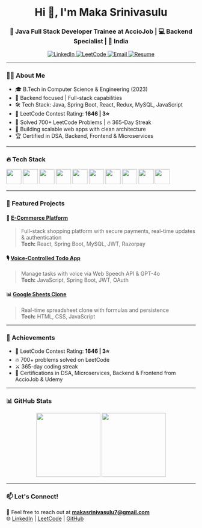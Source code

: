 <h1 align="center">Hi 👋, I'm Maka Srinivasulu</h1>
<h3 align="center">🚀 Java Full Stack Developer Trainee at AccioJob | 💻 Backend Specialist | 📍 India</h3>

<p align="center">
  <a href="https://www.linkedin.com/in/maka-srinivasulu-7abaa8244/">
    <img src="https://img.shields.io/badge/LinkedIn-blue?style=flat&logo=linkedin&labelColor=blue" alt="LinkedIn" />
  </a>
  <a href="https://leetcode.com/u/SrinuMaka/">
    <img src="https://img.shields.io/badge/LeetCode-orange?style=flat&logo=leetcode&labelColor=black" alt="LeetCode" />
  </a>
  <a href="mailto:makasrinivasulu7@gmail.com">
    <img src="https://img.shields.io/badge/Gmail-red?style=flat&logo=gmail&labelColor=red" alt="Email" />
  </a>
  <a href="https://drive.google.com/file/d/1HiLtBiyzgoU9L_Awrp1V9tknuIicW8zx/view?usp=sharing">
    <img src="https://img.shields.io/badge/Resume-blue?style=flat&logo=google-drive&logoColor=white" alt="Resume" />
  </a>
</p>

---

### 🧑‍💻 About Me
- 🎓 B.Tech in Computer Science & Engineering (2023)  
- 🧠 Backend focused | Full-stack capabilities  
- 🛠️ Tech Stack: Java, Spring Boot, React, Redux, MySQL, JavaScript  
- 💪 LeetCode Contest Rating: **1646 | 3⭐**  
- 🧩 Solved 700+ LeetCode Problems | 🔥 365-Day Streak  
- 🚧 Building scalable web apps with clean architecture  
- 🏆 Certified in DSA, Backend, Frontend & Microservices

---

### 🔥 Tech Stack

<p align="left">
  <img src="https://cdn.jsdelivr.net/gh/devicons/devicon/icons/java/java-original.svg" width="40" />
  <img src="https://cdn.jsdelivr.net/gh/devicons/devicon/icons/spring/spring-original.svg" width="40" />
  <img src="https://cdn.jsdelivr.net/gh/devicons/devicon/icons/react/react-original.svg" width="40" />
  <img src="https://cdn.jsdelivr.net/gh/devicons/devicon/icons/redux/redux-original.svg" width="40" />
  <img src="https://cdn.jsdelivr.net/gh/devicons/devicon/icons/javascript/javascript-original.svg" width="40" />
  <img src="https://cdn.jsdelivr.net/gh/devicons/devicon/icons/mysql/mysql-original-wordmark.svg" width="40" />
  <img src="https://cdn.jsdelivr.net/gh/devicons/devicon/icons/html5/html5-original.svg" width="40" />
  <img src="https://cdn.jsdelivr.net/gh/devicons/devicon/icons/css3/css3-original.svg" width="40" />
  <img src="https://www.vectorlogo.zone/logos/getpostman/getpostman-icon.svg" width="40" />
  <img src="https://www.vectorlogo.zone/logos/vercel/vercel-icon.svg" width="40" />
</p>

---

### 📌 Featured Projects

#### 🛒 [E-Commerce Platform](https://quickcart-kappa.vercel.app/)
> Full-stack shopping platform with secure payments, real-time updates & authentication  
**Tech:** React, Spring Boot, MySQL, JWT, Razorpay

#### 🎙️ [Voice-Controlled Todo App](https://todo-zeta-blond-83.vercel.app)
> Manage tasks with voice via Web Speech API & GPT-4o  
**Tech:** JavaScript, Spring Boot, JWT, OAuth

#### 📊 [Google Sheets Clone](https://google-sheet-clone-three.vercel.app/)
> Real-time spreadsheet clone with formulas and persistence  
**Tech:** HTML, CSS, JavaScript

---

### 🏅 Achievements
- 💪 LeetCode Contest Rating: **1646 | 3⭐**  
- 🔥 700+ problems solved on LeetCode  
- ⚔️ 365-day coding streak  
- 🧾 Certifications in DSA, Microservices, Backend & Frontend from AccioJob & Udemy

---

### 📊 GitHub Stats
<p align="center">
  <img src="https://github-readme-stats.vercel.app/api?username=Srinu-7&show_icons=true&theme=radical" height="170" />
  <img src="https://github-readme-stats.vercel.app/api/top-langs/?username=Srinu-7&layout=compact&theme=radical" height="170" />
</p>

---

### 📫 Let's Connect!
💌 Feel free to reach out at **makasrinivasulu7@gmail.com**  
🌐 [LinkedIn](https://www.linkedin.com/in/maka-srinivasulu-7abaa8244/) | [LeetCode](https://leetcode.com/u/SrinuMaka/) | [GitHub](https://github.com/Srinu-7)
